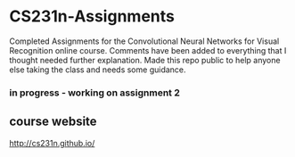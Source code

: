 # CS231n-Assignments
Completed Assignments for the Convolutional Neural Networks for Visual Recognition online course. 
Comments have been added to everything that I thought needed further explanation.
Made this repo public to help anyone else taking the class and needs some guidance. 

### in progress - working on assignment 2

## course website
http://cs231n.github.io/


